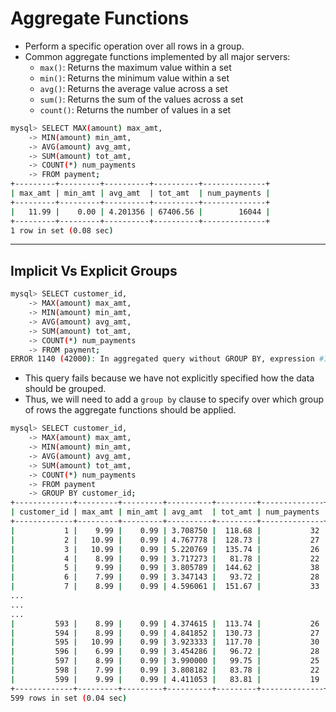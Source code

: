 # Aggregate Functions

- Perform a specific operation over all rows in a group.
- Common aggregate functions implemented by all major servers:
  - `max()`: Returns the maximum value within a set
  - `min()`: Returns the minimum value within a set
  - `avg()`: Returns the average value across a set
  - `sum()`: Returns the sum of the values across a set
  - `count()`: Returns the number of values in a set

```bash
mysql> SELECT MAX(amount) max_amt,
    -> MIN(amount) min_amt,
    -> AVG(amount) avg_amt,
    -> SUM(amount) tot_amt,
    -> COUNT(*) num_payments
    -> FROM payment;
+---------+---------+----------+----------+--------------+
| max_amt | min_amt | avg_amt  | tot_amt  | num_payments |
+---------+---------+----------+----------+--------------+
|   11.99 |    0.00 | 4.201356 | 67406.56 |        16044 |
+---------+---------+----------+----------+--------------+
1 row in set (0.08 sec)
```

---

## Implicit Vs Explicit Groups

```bash
mysql> SELECT customer_id,
    -> MAX(amount) max_amt,
    -> MIN(amount) min_amt,
    -> AVG(amount) avg_amt,
    -> SUM(amount) tot_amt,
    -> COUNT(*) num_payments
    -> FROM payment;
ERROR 1140 (42000): In aggregated query without GROUP BY, expression #1 of SELECT list contains nonaggregated column 'sakila.payment.customer_id'; this is incompatible with sql_mode=only_full_group_by
```

- This query fails because we have not explicitly specified how the data should be grouped.
- Thus, we will need to add a `group by` clause to specify over which group of rows the aggregate functions should be applied.

```bash
mysql> SELECT customer_id,
    -> MAX(amount) max_amt,
    -> MIN(amount) min_amt,
    -> AVG(amount) avg_amt,
    -> SUM(amount) tot_amt,
    -> COUNT(*) num_payments
    -> FROM payment
    -> GROUP BY customer_id;
+-------------+---------+---------+----------+---------+--------------+
| customer_id | max_amt | min_amt | avg_amt  | tot_amt | num_payments |
+-------------+---------+---------+----------+---------+--------------+
|           1 |    9.99 |    0.99 | 3.708750 |  118.68 |           32 |
|           2 |   10.99 |    0.99 | 4.767778 |  128.73 |           27 |
|           3 |   10.99 |    0.99 | 5.220769 |  135.74 |           26 |
|           4 |    8.99 |    0.99 | 3.717273 |   81.78 |           22 |
|           5 |    9.99 |    0.99 | 3.805789 |  144.62 |           38 |
|           6 |    7.99 |    0.99 | 3.347143 |   93.72 |           28 |
|           7 |    8.99 |    0.99 | 4.596061 |  151.67 |           33 |
...
...
... 
|         593 |    8.99 |    0.99 | 4.374615 |  113.74 |           26 |
|         594 |    8.99 |    0.99 | 4.841852 |  130.73 |           27 |
|         595 |   10.99 |    0.99 | 3.923333 |  117.70 |           30 |
|         596 |    6.99 |    0.99 | 3.454286 |   96.72 |           28 |
|         597 |    8.99 |    0.99 | 3.990000 |   99.75 |           25 |
|         598 |    7.99 |    0.99 | 3.808182 |   83.78 |           22 |
|         599 |    9.99 |    0.99 | 4.411053 |   83.81 |           19 |
+-------------+---------+---------+----------+---------+--------------+
599 rows in set (0.04 sec)
```

